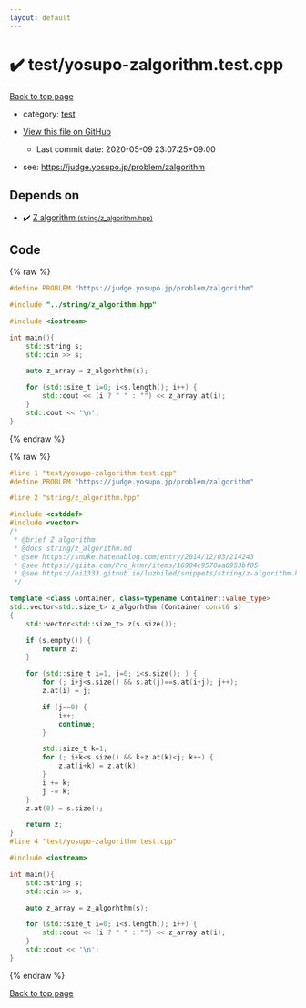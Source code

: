 ```yaml
---
layout: default
---
```


<!-- mathjax config similar to math.stackexchange -->
<script type="text/javascript" async
  src="https://cdnjs.cloudflare.com/ajax/libs/mathjax/2.7.5/MathJax.js?config=TeX-MML-AM_CHTML">
</script>
<script type="text/x-mathjax-config">
  MathJax.Hub.Config({
    TeX: { equationNumbers: { autoNumber: "AMS" }},
    tex2jax: {
      inlineMath: [ ['$','$'] ],
      processEscapes: true
    },
    "HTML-CSS": { matchFontHeight: false },
    displayAlign: "left",
    displayIndent: "2em"
  });
</script>

<script type="text/javascript" src="https://cdnjs.cloudflare.com/ajax/libs/jquery/3.4.1/jquery.min.js"></script>
<script src="https://cdn.jsdelivr.net/npm/jquery-balloon-js@1.1.2/jquery.balloon.min.js" integrity="sha256-ZEYs9VrgAeNuPvs15E39OsyOJaIkXEEt10fzxJ20+2I=" crossorigin="anonymous"></script>
<script type="text/javascript" src="../../assets/js/copy-button.js"></script>
<link rel="stylesheet" href="../../assets/css/copy-button.css" />


# :heavy_check_mark: test/yosupo-zalgorithm.test.cpp

<a href="../../index.html">Back to top page</a>

* category: <a href="../../index.html#098f6bcd4621d373cade4e832627b4f6">test</a>
* <a href="{{ site.github.repository_url }}/blob/master/test/yosupo-zalgorithm.test.cpp">View this file on GitHub</a>
    - Last commit date: 2020-05-09 23:07:25+09:00


* see: <a href="https://judge.yosupo.jp/problem/zalgorithm">https://judge.yosupo.jp/problem/zalgorithm</a>


## Depends on

* :heavy_check_mark: <a href="../../library/string/z_algorithm.hpp.html">Z algorithm <small>(string/z_algorithm.hpp)</small></a>


## Code

<a id="unbundled"></a>
{% raw %}
```cpp
#define PROBLEM "https://judge.yosupo.jp/problem/zalgorithm"

#include "../string/z_algorithm.hpp"

#include <iostream>

int main(){
    std::string s;
    std::cin >> s;

    auto z_array = z_algorhthm(s);

    for (std::size_t i=0; i<s.length(); i++) {
        std::cout << (i ? " " : "") << z_array.at(i);
    }
    std::cout << '\n';
}

```
{% endraw %}

<a id="bundled"></a>
{% raw %}
```cpp
#line 1 "test/yosupo-zalgorithm.test.cpp"
#define PROBLEM "https://judge.yosupo.jp/problem/zalgorithm"

#line 2 "string/z_algorithm.hpp"

#include <cstddef>
#include <vector>
/*
 * @brief Z algorithm
 * @docs string/z_algorithm.md
 * @see https://snuke.hatenablog.com/entry/2014/12/03/214243
 * @see https://qiita.com/Pro_ktmr/items/16904c9570aa0953bf05
 * @see https://ei1333.github.io/luzhiled/snippets/string/z-algorithm.html
 */

template <class Container, class=typename Container::value_type>
std::vector<std::size_t> z_algorhthm (Container const& s)
{
    std::vector<std::size_t> z(s.size());

    if (s.empty()) {
        return z;
    }

    for (std::size_t i=1, j=0; i<s.size(); ) {
        for (; i+j<s.size() && s.at(j)==s.at(i+j); j++);
        z.at(i) = j;

        if (j==0) {
            i++;
            continue;
        }

        std::size_t k=1;
        for (; i+k<s.size() && k+z.at(k)<j; k++) {
            z.at(i+k) = z.at(k);
        }
        i += k;
        j -= k;
    }
    z.at(0) = s.size();

    return z;
}
#line 4 "test/yosupo-zalgorithm.test.cpp"

#include <iostream>

int main(){
    std::string s;
    std::cin >> s;

    auto z_array = z_algorhthm(s);

    for (std::size_t i=0; i<s.length(); i++) {
        std::cout << (i ? " " : "") << z_array.at(i);
    }
    std::cout << '\n';
}

```
{% endraw %}

<a href="../../index.html">Back to top page</a>

